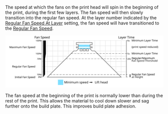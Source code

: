 The speed at which the fans on the print head will spin in the beginning of the print, during the first few layers. The fan speed will then slowly transition into the regular fan speed. At the layer number indicated by the [Regular Fan Speed At Layer](cool_fan_full_layer) setting, the fan speed will have transitioned to the [Regular Fan Speed](cool_fan_speed_min).

![Which fan speed is used where](images/cool_fan_speed.svg)

The fan speed at the beginning of the print is normally lower than during the rest of the print. This allows the material to cool down slower and sag further onto the build plate. This improves build plate adhesion.